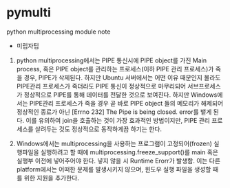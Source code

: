 # pymulti
python multiprocessing module note


- 미립자팁
1. python multiprocessing에서는 PIPE 통신시에 PIPE object를 가진 Main process, 혹은 PIPE object를 관리하는 프로세스(이하 PIPE 관리 프로세스)가 죽을 경우, PIPE가 삭제된다. 하지만 Ubuntu 서버에서는 어떤 이유 때문인지 몰라도 PIPE관리 프로세스가 죽더라도 PIPE 통신이 정상적으로 마무리되어 서브프로세스가 정상적으로 PIPE를 통해 데이터를 전달한 것으로 보여진다. 하지만 Windows에서는 PIPE관리 프로세스가 죽을 경우 곧 바로 PIPE object 들의 메모리가 해제되어 정상적인 종료가 아닌 [Errno 232] The Pipe is being closed. error를 뱉게 된다. 이를 유의하여 join을 호출하는 것이 가장 효과적인 방법이지만, PIPE 관리 프로세스를 살려두는 것도 정상적으로 동작하게끔 하기는 한다.

2. Windows에서는 multiprocessing을 사용하는 프로그램이 고정되어(frozen) 실행파일을 실행하려고 할 때에 multiprocessing.freeze_support()를 main 혹은 실행부 이전에 넣어주어야 한다. 넣지 않을 시 Runtime Erorr가 발생함. 이는 다른 platform에서는 어떠한 문제를 발생시키지 않으며, 윈도우 실행 파일을 생성할 때를 위한 지원을 추가한다.
